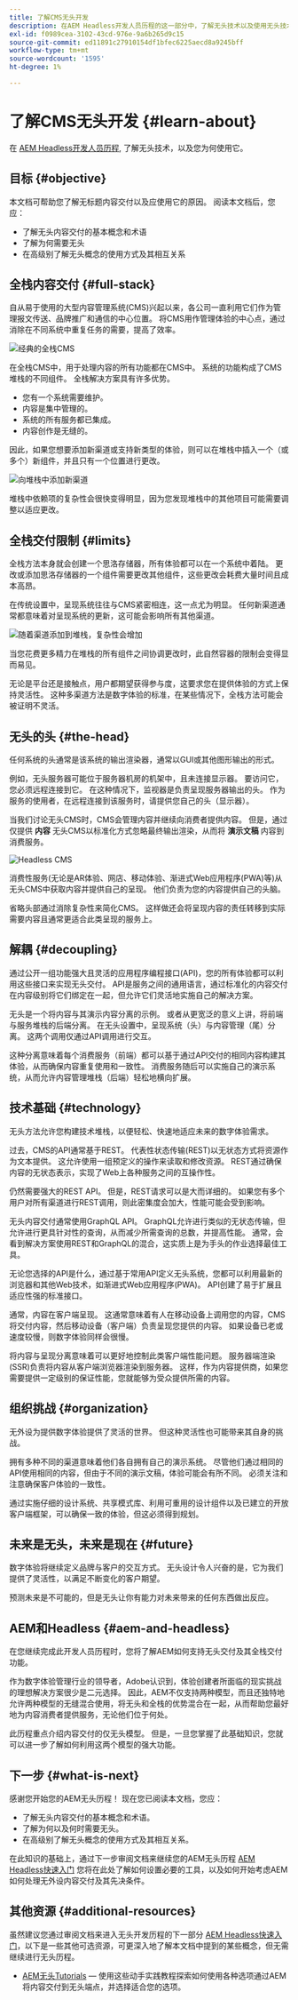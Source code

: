 ```yaml
---
title: 了解CMS无头开发
description: 在AEM Headless开发人员历程的这一部分中，了解无头技术以及使用无头技术的原因。
exl-id: f0989cea-3102-43cd-976e-9a6b265d9c15
source-git-commit: ed11891c27910154df1bfec6225aecd8a9245bff
workflow-type: tm+mt
source-wordcount: '1595'
ht-degree: 1%

---
```


# 了解CMS无头开发 {#learn-about}

在 [AEM Headless开发人员历程,](overview.md) 了解无头技术，以及您为何使用它。

## 目标 {#objective}

本文档可帮助您了解无标题内容交付以及应使用它的原因。 阅读本文档后，您应：

* 了解无头内容交付的基本概念和术语
* 了解为何需要无头
* 在高级别了解无头概念的使用方式及其相互关系

## 全栈内容交付 {#full-stack}

自从易于使用的大型内容管理系统(CMS)兴起以来，各公司一直利用它们作为管理报文传送、品牌推广和通信的中心位置。 将CMS用作管理体验的中心点，通过消除在不同系统中重复任务的需要，提高了效率。

![经典的全栈CMS](assets/full-stack.png)

在全栈CMS中，用于处理内容的所有功能都在CMS中。 系统的功能构成了CMS堆栈的不同组件。 全栈解决方案具有许多优势。

* 您有一个系统需要维护。
* 内容是集中管理的。
* 系统的所有服务都已集成。
* 内容创作是无缝的。

因此，如果您想要添加新渠道或支持新类型的体验，则可以在堆栈中插入一个（或多个）新组件，并且只有一个位置进行更改。

![向堆栈中添加新渠道](assets/adding-channel.png)

堆栈中依赖项的复杂性会很快变得明显，因为您发现堆栈中的其他项目可能需要调整以适应更改。

## 全栈交付限制 {#limits}

全栈方法本身就会创建一个思洛存储器，所有体验都可以在一个系统中着陆。 更改或添加思洛存储器的一个组件需要更改其他组件，这些更改会耗费大量时间且成本高昂。

在传统设置中，呈现系统往往与CMS紧密相连，这一点尤为明显。 任何新渠道通常都意味着对呈现系统的更新，这可能会影响所有其他渠道。

![随着渠道添加到堆栈，复杂性会增加](assets/presentation-complexity.png)

当您花费更多精力在堆栈的所有组件之间协调更改时，此自然容器的限制会变得显而易见。

无论是平台还是接触点，用户都期望获得参与度，这要求您在提供体验的方式上保持灵活性。  这种多渠道方法是数字体验的标准，在某些情况下，全栈方法可能会被证明不灵活。

## 无头的头 {#the-head}

任何系统的头通常是该系统的输出渲染器，通常以GUI或其他图形输出的形式。

例如，无头服务器可能位于服务器机房的机架中，且未连接显示器。 要访问它，您必须远程连接到它。 在这种情况下，监视器是负责呈现服务器输出的头。 作为服务的使用者，在远程连接到该服务时，请提供您自己的头（显示器）。

当我们讨论无头CMS时，CMS会管理内容并继续向消费者提供内容。 但是，通过仅提供 **内容** 无头CMS以标准化方式忽略最终输出渲染，从而将 **演示文稿** 内容到消费服务。

![Headless CMS](assets/headless-cms.png)

消费性服务(无论是AR体验、网店、移动体验、渐进式Web应用程序(PWA)等)从无头CMS中获取内容并提供自己的呈现。 他们负责为您的内容提供自己的头脑。

省略头部通过消除复杂性来简化CMS。 这样做还会将呈现内容的责任转移到实际需要内容且通常更适合此类呈现的服务上。

## 解耦 {#decoupling}

通过公开一组功能强大且灵活的应用程序编程接口(API)，您的所有体验都可以利用这些接口来实现无头交付。 API是服务之间的通用语言，通过标准化的内容交付在内容级别将它们绑定在一起，但允许它们灵活地实施自己的解决方案。

无头是一个将内容与其演示内容分离的示例。 或者从更宽泛的意义上讲，将前端与服务堆栈的后端分离。 在无头设置中，呈现系统（头）与内容管理（尾）分离。 这两个调用仅通过API调用进行交互。

这种分离意味着每个消费服务（前端）都可以基于通过API交付的相同内容构建其体验，从而确保内容重复使用和一致性。 消费服务随后可以实施自己的演示系统，从而允许内容管理堆栈（后端）轻松地横向扩展。

## 技术基础 {#technology}

无头方法允许您构建技术堆栈，以便轻松、快速地适应未来的数字体验需求。

过去，CMS的API通常基于REST。 代表性状态传输(REST)以无状态方式将资源作为文本提供。 这允许使用一组预定义的操作来读取和修改资源。 REST通过确保内容的无状态表示，实现了Web上各种服务之间的互操作性。

仍然需要强大的REST API。 但是，REST请求可以是大而详细的。 如果您有多个用户对所有渠道进行REST调用，则此密集度会加大，性能可能会受到影响。

无头内容交付通常使用GraphQL API。 GraphQL允许进行类似的无状态传输，但允许进行更具针对性的查询，从而减少所需查询的总数，并提高性能。 通常，会看到解决方案使用REST和GraphQL的混合，这实质上是为手头的作业选择最佳工具。

无论您选择的API是什么，通过基于常用API定义无头系统，您都可以利用最新的浏览器和其他Web技术，如渐进式Web应用程序(PWA)。 API创建了易于扩展且适应性强的标准接口。

通常，内容在客户端呈现。 这通常意味着有人在移动设备上调用您的内容，CMS将交付内容，然后移动设备（客户端）负责呈现您提供的内容。 如果设备已老或速度较慢，则数字体验同样会很慢。

将内容与呈现分离意味着可以更好地控制此类客户端性能问题。 服务器端渲染(SSR)负责将内容从客户端浏览器渲染到服务器。 这样，作为内容提供商，如果您需要提供一定级别的保证性能，您就能够为受众提供所需的内容。

## 组织挑战 {#organization}

无外设为提供数字体验提供了灵活的世界。 但这种灵活性也可能带来其自身的挑战。

拥有多种不同的渠道意味着他们各自拥有自己的演示系统。 尽管他们通过相同的API使用相同的内容，但由于不同的演示文稿，体验可能会有所不同。 必须关注和注意确保客户体验的一致性。

通过实施仔细的设计系统、共享模式库、利用可重用的设计组件以及已建立的开放客户端框架，可以确保一致的体验，但这必须得到规划。

## 未来是无头，未来是现在 {#future}

数字体验将继续定义品牌与客户的交互方式。 无头设计令人兴奋的是，它为我们提供了灵活性，以满足不断变化的客户期望。

预测未来是不可能的，但是无头让你有能力对未来带来的任何东西做出反应。

## AEM和Headless {#aem-and-headless}

在您继续完成此开发人员历程时，您将了解AEM如何支持无头交付及其全栈交付功能。

作为数字体验管理行业的领导者，Adobe认识到，体验创建者所面临的现实挑战的理想解决方案很少是二元选择。 因此，AEM不仅支持两种模型，而且还独特地允许两种模型的无缝混合使用，将无头和全栈的优势混合在一起，从而帮助您最好地为内容消费者提供服务，无论他们位于何处。

此历程重点介绍内容交付的仅无头模型。 但是，一旦您掌握了此基础知识，您就可以进一步了解如何利用这两个模型的强大功能。

## 下一步 {#what-is-next}

感谢您开始您的AEM无头历程！ 现在您已阅读本文档，您应：

* 了解无头内容交付的基本概念和术语。
* 了解为何以及何时需要无头。
* 在高级别了解无头概念的使用方式及其相互关系。

在此知识的基础上，通过下一步审阅文档来继续您的AEM无头历程 [AEM Headless快速入门](getting-started.md) 您将在此处了解如何设置必要的工具，以及如何开始考虑AEM如何处理无外设内容交付及其先决条件。

## 其他资源 {#additional-resources}

虽然建议您通过审阅文档来进入无头开发历程的下一部分 [AEM Headless快速入门](getting-started.md)，以下是一些其他可选资源，可更深入地了解本文档中提到的某些概念，但无需继续进行无头历程。

* [AEM无头Tutorials](https://experienceleague.adobe.com/docs/experience-manager-learn/getting-started-with-aem-headless/overview.html?lang=zh-Hans)  — 使用这些动手实践教程探索如何使用各种选项通过AEM将内容交付到无头端点，并选择适合您的选项。
